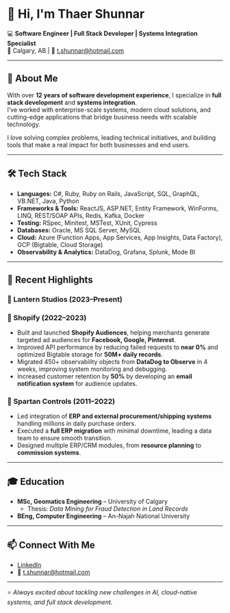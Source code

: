 # 👋 Hi, I'm Thaer Shunnar

💻 **Software Engineer | Full Stack Developer | Systems Integration Specialist**  
📍 Calgary, AB | 📧 t.shunnar@hotmail.com  

---

## 🚀 About Me
With over **12 years of software development experience**, I specialize in **full stack development** and **systems integration**.  
I’ve worked with enterprise-scale systems, modern cloud solutions, and cutting-edge applications that bridge business needs with scalable technology.  

I love solving complex problems, leading technical initiatives, and building tools that make a real impact for both businesses and end users.  

---

## 🛠️ Tech Stack
- **Languages:** C#, Ruby, Ruby on Rails, JavaScript, SQL, GraphQL, VB.NET, Java, Python  
- **Frameworks & Tools:** ReactJS, ASP.NET, Entity Framework, WinForms, LINQ, REST/SOAP APIs, Redis, Kafka, Docker  
- **Testing:** RSpec, Minitest, MSTest, XUnit, Cypress  
- **Databases:** Oracle, MS SQL Server, MySQL  
- **Cloud:** Azure (Function Apps, App Services, App Insights, Data Factory), GCP (Bigtable, Cloud Storage)  
- **Observability & Analytics:** DataDog, Grafana, Splunk, Mode BI  

---

## 🌟 Recent Highlights

### 🔹 Lantern Studios (2023–Present)

### 🔹 Shopify (2022–2023)
- Built and launched **Shopify Audiences**, helping merchants generate targeted ad audiences for **Facebook, Google, Pinterest**.  
- Improved API performance by reducing failed requests to **near 0%** and optimized Bigtable storage for **50M+ daily records**.  
- Migrated 450+ observability objects from **DataDog to Observe** in 4 weeks, improving system monitoring and debugging.  
- Increased customer retention by **50%** by developing an **email notification system** for audience updates.  

### 🔹 Spartan Controls (2011–2022)
- Led integration of **ERP and external procurement/shipping systems** handling millions in daily purchase orders.  
- Executed a **full ERP migration** with minimal downtime, leading a data team to ensure smooth transition.  
- Designed multiple ERP/CRM modules, from **resource planning** to **commission systems**.  

---

## 🎓 Education
- **MSc, Geomatics Engineering** – University of Calgary  
  - Thesis: *Data Mining for Fraud Detection in Land Records*  
- **BEng, Computer Engineering** – An-Najah National University  

---

## 📫 Connect With Me
- [LinkedIn](https://www.linkedin.com/in/thaershunnar/)
- 📧 t.shunnar@hotmail.com  

---

⭐️ *Always excited about tackling new challenges in AI, cloud-native systems, and full stack development.*
